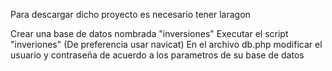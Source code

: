 Para descargar dicho proyecto es necesario tener laragon

Crear una base de datos nombrada "inversiones"
Executar el script "inveriones" (De preferencia usar navicat)
En el archivo db.php modificar el usuario y contraseña de acuerdo a los parametros de su base de datos
